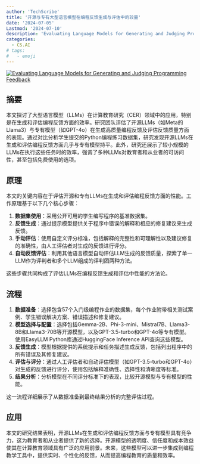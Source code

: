 ```yaml
---
author: 'TechScribe'
title: '开源与专有大型语言模型在编程反馈生成与评估中的较量'
date: '2024-07-05'
Lastmod: '2024-07-10'
description: 'Evaluating Language Models for Generating and Judging Programming Feedback'
categories:
  - CS.AI
# tags:
#   - emoji
---
```


[![Evaluating Language Models for Generating and Judging Programming Feedback](https://arxiv-research-1301205113.cos.ap-guangzhou.myqcloud.com/images/2407.04873v1.pdf_0.jpg)](https://arxiv.org/abs/2407.04873v1)

## 摘要

本文探讨了大型语言模型（LLMs）在计算教育研究（CER）领域中的应用，特别是在生成和评估编程反馈方面的效率。研究团队评估了开源LLMs（如Meta的Llama3）与专有模型（如GPT-4o）在生成高质量编程反馈及评估反馈质量方面的表现。通过对比分析学生提交的Python编程练习数据集，研究发现开源LLMs在生成和评估编程反馈方面几乎与专有模型持平。此外，研究还展示了较小规模的LLMs在执行这些任务时的效率，强调了多种LLMs对教育者和从业者的可访问性，甚至包括免费使用的选项。<!--more-->

## 原理

本文的关键内容在于评估开源和专有LLMs在生成和评估编程反馈方面的性能。工作原理基于以下几个核心步骤：
1. **数据集使用**：采用公开可用的学生编写程序的基准数据集。
2. **反馈生成**：通过提示模型提供关于程序中错误的解释和相应的修复建议来生成反馈。
3. **手动评估**：使用自定义评分标准，包括解释的完整性和可理解性以及建议修复的准确性，由人工评估者对生成的反馈进行评分。
4. **自动反馈评估**：利用其他语言模型自动评估LLM生成的反馈质量，探索了单一LLM作为评判者和多个LLM组成的评判团两种方法。

这些步骤共同构成了评估LLMs在编程反馈生成和评估中性能的方法论。

## 流程

1. **数据准备**：选择包含57个入门级编程作业的数据集，每个作业附带相关测试案例、学生错误解决方案、错误描述和修复建议。
2. **模型选择与配置**：选择包括Gemma-2B、Phi-3-mini、Mistral7B、Llama3-8B和Llama3-70B等开源模型，以及GPT-3.5-turbo和GPT-4o等专有模型。使用EasyLLM Python库通过HuggingFace Inference API查询这些模型。
3. **反馈生成**：模型根据提供的系统提示和任务描述生成反馈，包括列出程序中的所有错误及其修复建议。
4. **评估与评分**：通过人工评估者和自动评估模型（如GPT-3.5-turbo和GPT-4o）对生成的反馈进行评分，使用包括解释准确性、选择性和清晰度等标准。
5. **结果分析**：分析模型在不同评分标准下的表现，比较开源模型与专有模型的性能。

这一流程详细展示了从数据准备到最终结果分析的完整评估过程。

## 应用

本文的研究结果表明，开源LLMs在生成和评估编程反馈方面与专有模型具有竞争力，这为教育者和从业者提供了新的选择。开源模型的透明度、信任度和成本效益使其在计算教育领域具有广泛的应用前景。未来，这些模型可以进一步集成到编程教学工具中，提供实时、个性化的反馈，从而提高编程教育的质量和效率。